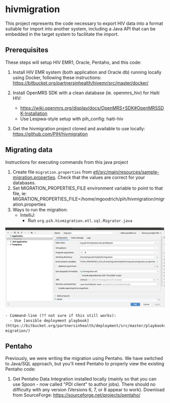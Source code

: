 hivmigration
============

This project represents the code necessary to export HIV data into a format suitable for import into another system,
including a Java API that can be embedded in the target system to facilitate the import.

## Prerequisites

These steps will setup HIV EMR1, Oracle, Pentaho, and this code: 

1. Install HIV EMR system (both application and Oracle db) running locally using Docker, following these instructions:
https://bitbucket.org/partnersinhealth/hivemr/src/master/docker/

2. Install OpenMRS SDK with a clean database (ie. openmrs_hiv) for Haiti HIV:
   - https://wiki.openmrs.org/display/docs/OpenMRS+SDK#OpenMRSSDK-Installation
   - Use Lespwa-style setup with pih_config: haiti-hiv

3. Get the hivmigration project cloned and available to use locally:
https://github.com/PIH/hivmigration

## Migrating data

Instructions for executing commands from this java project 

1. Create file `migration.properties` from
   [etl/src/main/resources/sample-migration.properties](https://github.com/PIH/hivmigration/blob/master/etl/src/main/resources/sample-migration.properties).
   Check that the values are correct for your databases.
2. Set MIGRATION_PROPERTIES_FILE environment variable to point to that file, ie:
    MIGRATION_PROPERTIES_FILE=/home/mgoodrich/pih/hivmigration/migration.properties
3. Ways to run the migration:
    - IntelliJ:  
        - Run `org.pih.hivmigration.etl.sql.Migrator.java` 
        
 ![Image of IntelliJ config](intellij-config.png)
    
    - Command-line (?? not sure if this still works):  
      - Use [ansible deployment playbook](https://bitbucket.org/partnersinhealth/deployment/src/master/playbooks/roles/hiv-migration/)

 
## Pentaho

Previously, we were writing the migration using Pentaho. We have switched to Java/SQL approach, but you'll need Pentaho to properly
view the existing Pentaho code:

1. Get Pentaho Data Integration installed locally (mainly so that you can use Spoon - now called "PDI client" to author jobs).  There should no difficulty with any version (Versions 6, 7, or 8 appear to work).  Download from SourceForge:
https://sourceforge.net/projects/pentaho/

